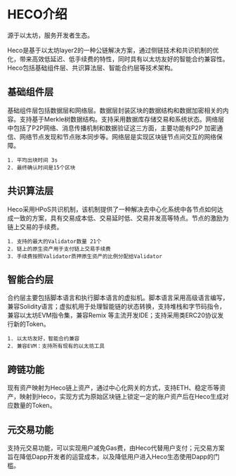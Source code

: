 # HECO介绍

源于以太坊，服务开发者生态。

Heco是基于以太坊layer2的一种公链解决方案，通过侧链技术和共识机制的优化，带来高效低延迟、低手续费的特性，同时具有以太坊友好的智能合约兼容性。
Heco包括基础组件层、共识算法层、智能合约层等技术架构。

## 基础组件层

基础组件层包括数据层和网络层。数据层封装区块的数据结构和数据加密相关的内容。支持基于Merkle树数据结构。支持采用数据库存储交易和系统状态。网络层中包括了P2P网络、消息传播机制和数据验证这三方面，主要功能有P2P 加密通信、网络节点发现和节点账本同步等。网络层是实现区块链节点间交互的网络保障。
```
1. 平均出块时间 3s
2. 最终确认时间是15个区块
```

## 共识算法层

Heco采用HPoS共识机制，该机制提供了一种解决去中心化系统中各节点如何达成一致的方案，具有交易成本低、交易延时低、交易并发高等特点。节点的激励为链上交易的手续费。
```
1. 支持的最大的Validator数量 21个
2. 链上的原生资产用于支付链上交易手续费
3. 手续费按照Validator质押原生资产的比例分配给Validator
```
## 智能合约层
合约层主要包括脚本语言和执行脚本语言的虚拟机。脚本语言采用高级语言编写，兼容Solidity语言；虚拟机用于处理智能链的状态转换，支持堆栈和字节码指令，兼容以太坊EVM指令集，兼容Remix 等主流开发IDE；支持采用类ERC20协议发行新的Token。

```
1. 以太坊友好，智能合约兼容
2. 兼容EVM：支持所有现有的以太坊工具
```

## 跨链功能
现有资产映射为Heco链上资产，通过中心化网关的方式，支持ETH、稳定币等资产，映射到Heco，实现方式为原始区块链上锁定一定的账户资产后在Heco生成对应数量的Token。

## 元交易功能
支持元交易功能，可以实现用户减免Gas费，由Heco代替用户支付；元交易方案旨在降低Dapp开发者的运营成本，以及降低用户进入Heco生态使用Dapp的门槛。
